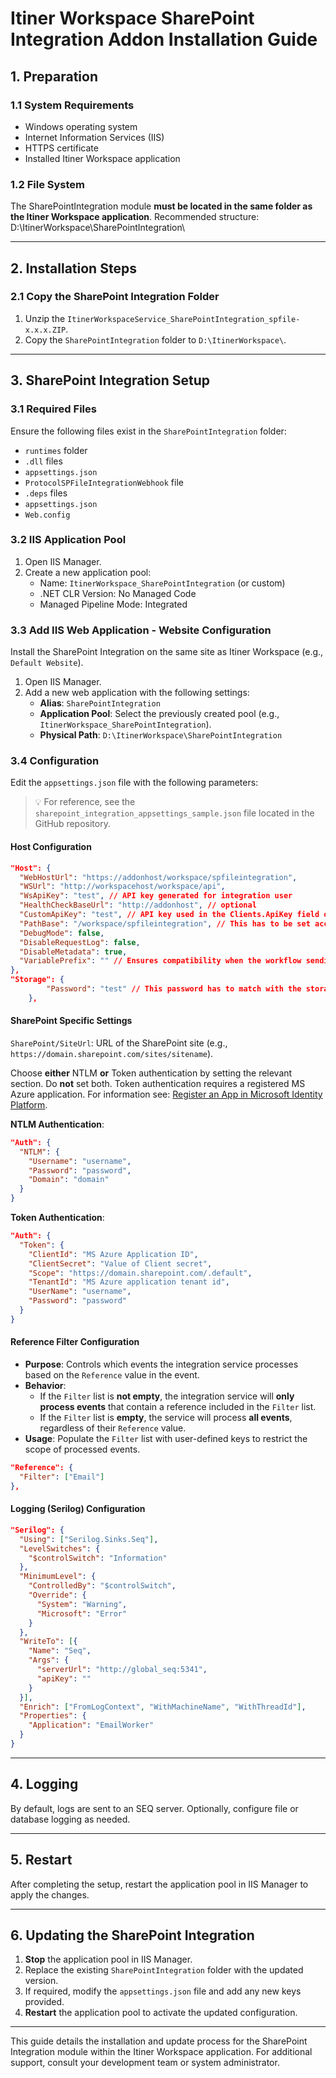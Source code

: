# Itiner Workspace SharePoint Integration Addon Installation Guide

## 1. Preparation

### 1.1 System Requirements
- Windows operating system
- Internet Information Services (IIS)
- HTTPS certificate 
- Installed Itiner Workspace application

### 1.2 File System
The SharePointIntegration module **must be located in the same folder as the Itiner Workspace application**. 
Recommended structure:
D:\ItinerWorkspace\SharePointIntegration\


---

## 2. Installation Steps

### 2.1 Copy the SharePoint Integration Folder
1. Unzip the `ItinerWorkspaceService_SharePointIntegration_spfile-x.x.x.ZIP`.
2. Copy the `SharePointIntegration` folder to `D:\ItinerWorkspace\`.

---

## 3. SharePoint Integration Setup

### 3.1 Required Files
Ensure the following files exist in the `SharePointIntegration` folder:
- `runtimes` folder
- `.dll` files
- `appsettings.json`
- `ProtocolSPFileIntegrationWebhook` file
- `.deps` files
- `appsettings.json`
- `Web.config`

### 3.2 IIS Application Pool
1. Open IIS Manager.
2. Create a new application pool:
   - Name: `ItinerWorkspace_SharePointIntegration` (or custom)
   - .NET CLR Version: No Managed Code
   - Managed Pipeline Mode: Integrated

### 3.3 Add IIS Web Application - Website Configuration
Install the SharePoint Integration on the same site as Itiner Workspace (e.g., `Default Website`).
1. Open IIS Manager.
2. Add a new web application with the following settings:
   - **Alias**: `SharePointIntegration`
   - **Application Pool**: Select the previously created pool (e.g., `ItinerWorkspace_SharePointIntegration`).
   - **Physical Path**: `D:\ItinerWorkspace\SharePointIntegration`

### 3.4 Configuration
Edit the `appsettings.json` file with the following parameters:
> 💡 For reference, see the `sharepoint_integration_appsettings_sample.json` file located in the GitHub repository.

#### Host Configuration
```json
"Host": {
  "WebHostUrl": "https://addonhost/workspace/spfileintegration",
  "WSUrl": "http://workspacehost/workspace/api",
  "WsApiKey": "test", // API key generated for integration user
  "HealthCheckBaseUrl": "http://addonhost", // optional
  "CustomApiKey": "test", // API key used in the Clients.ApiKey field of the appsettings configuration of Itiner Workspace
  "PathBase": "/workspace/spfileintegration", // This has to be set according to the path where the addon is installed on IIS
  "DebugMode": false,
  "DisableRequestLog": false,
  "DisableMetadata": true,
  "VariablePrefix": "" // Ensures compatibility when the workflow sending events to the integration service is an embedded workflow and uses prefixed variable names.
},
"Storage": {
        "Password": "test" // This password has to match with the storage.password value in the Workspace appsettings.json
    },
```

#### SharePoint Specific Settings
`SharePoint/SiteUrl`: URL of the SharePoint site (e.g., `https://domain.sharepoint.com/sites/sitename`).

Choose **either** NTLM **or** Token authentication by setting the relevant section. Do **not** set both.
Token authentication requires a registered MS Azure application. 
For information see: [Register an App in Microsoft Identity Platform](https://learn.microsoft.com/en-us/entra/identity-platform/quickstart-register-app?tabs=certificate).

**NTLM Authentication**:
```json
"Auth": {
  "NTLM": {
    "Username": "username",
    "Password": "password",
    "Domain": "domain"
  }
}
```

**Token Authentication**:
```json
"Auth": {
  "Token": {
    "ClientId": "MS Azure Application ID",
    "ClientSecret": "Value of Client secret",
    "Scope": "https://domain.sharepoint.com/.default",
    "TenantId": "MS Azure application tenant id",
    "UserName": "username",
    "Password": "password"
  }
}
```

#### Reference Filter Configuration
- **Purpose**: Controls which events the integration service processes based on the `Reference` value in the event.
- **Behavior**:
  - If the `Filter` list is **not empty**, the integration service will **only process events** that contain a reference included in the `Filter` list.
  - If the `Filter` list is **empty**, the service will process **all events**, regardless of their `Reference` value.
- **Usage**: Populate the `Filter` list with user-defined keys to restrict the scope of processed events.

```json
"Reference": {
  "Filter": ["Email"]
},
```

#### Logging (Serilog) Configuration
```json
"Serilog": {
  "Using": ["Serilog.Sinks.Seq"],
  "LevelSwitches": {
    "$controlSwitch": "Information"
  },
  "MinimumLevel": {
    "ControlledBy": "$controlSwitch",
    "Override": {
      "System": "Warning",
      "Microsoft": "Error"
    }
  },
  "WriteTo": [{
    "Name": "Seq",
    "Args": {
      "serverUrl": "http://global_seq:5341",
      "apiKey": ""
    }
  }],
  "Enrich": ["FromLogContext", "WithMachineName", "WithThreadId"],
  "Properties": {
    "Application": "EmailWorker"
  }
}
```

---

## 4. Logging
By default, logs are sent to an SEQ server. Optionally, configure file or database logging as needed.

---

## 5. Restart
After completing the setup, restart the application pool in IIS Manager to apply the changes.

---

## 6. Updating the SharePoint Integration
1. **Stop** the application pool in IIS Manager.
2. Replace the existing `SharePointIntegration` folder with the updated version.
3. If required, modify the `appsettings.json` file and add any new keys provided.
4. **Restart** the application pool to activate the updated configuration.

---

This guide details the installation and update process for the SharePoint Integration module within the Itiner Workspace application. For additional support, consult your development team or system administrator.
